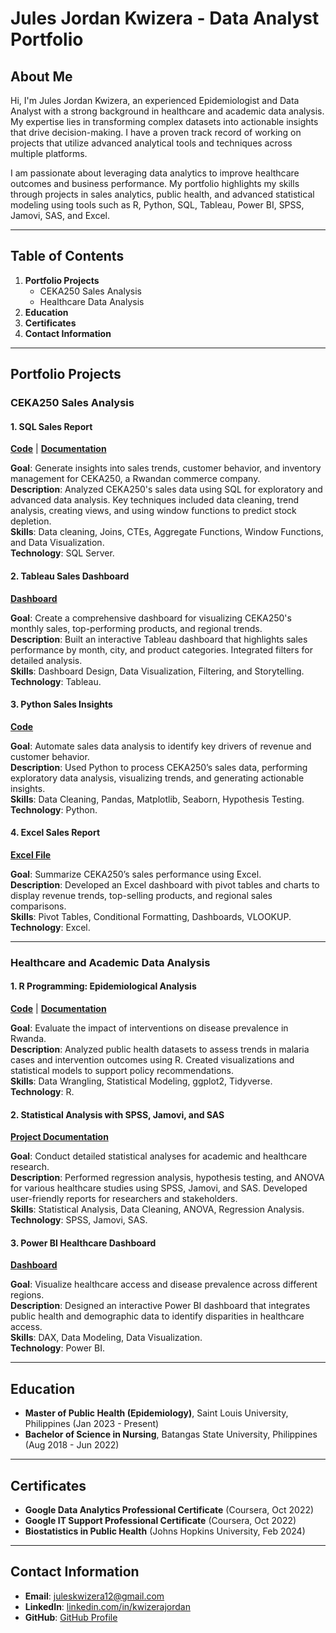 # Jules Jordan Kwizera - Data Analyst Portfolio

## About Me
Hi, I'm Jules Jordan Kwizera, an experienced Epidemiologist and Data Analyst with a strong background in healthcare and academic data analysis. My expertise lies in transforming complex datasets into actionable insights that drive decision-making. I have a proven track record of working on projects that utilize advanced analytical tools and techniques across multiple platforms.

I am passionate about leveraging data analytics to improve healthcare outcomes and business performance. My portfolio highlights my skills through projects in sales analytics, public health, and advanced statistical modeling using tools such as R, Python, SQL, Tableau, Power BI, SPSS, Jamovi, SAS, and Excel.

---

## Table of Contents
1. **Portfolio Projects**
   - CEKA250 Sales Analysis
   - Healthcare Data Analysis
2. **Education**
3. **Certificates**
4. **Contact Information**

---

## Portfolio Projects

### CEKA250 Sales Analysis
#### 1. SQL Sales Report  
**[Code](#)** | **[Documentation](#)**  

**Goal**: Generate insights into sales trends, customer behavior, and inventory management for CEKA250, a Rwandan commerce company.  
**Description**: Analyzed CEKA250's sales data using SQL for exploratory and advanced data analysis. Key techniques included data cleaning, trend analysis, creating views, and using window functions to predict stock depletion.  
**Skills**: Data cleaning, Joins, CTEs, Aggregate Functions, Window Functions, and Data Visualization.  
**Technology**: SQL Server.  

#### 2. Tableau Sales Dashboard  
**[Dashboard](#)**  

**Goal**: Create a comprehensive dashboard for visualizing CEKA250's monthly sales, top-performing products, and regional trends.  
**Description**: Built an interactive Tableau dashboard that highlights sales performance by month, city, and product categories. Integrated filters for detailed analysis.  
**Skills**: Dashboard Design, Data Visualization, Filtering, and Storytelling.  
**Technology**: Tableau.  

#### 3. Python Sales Insights  
**[Code](#)**  

**Goal**: Automate sales data analysis to identify key drivers of revenue and customer behavior.  
**Description**: Used Python to process CEKA250’s sales data, performing exploratory data analysis, visualizing trends, and generating actionable insights.  
**Skills**: Data Cleaning, Pandas, Matplotlib, Seaborn, Hypothesis Testing.  
**Technology**: Python.  

#### 4. Excel Sales Report  
**[Excel File](#)**  

**Goal**: Summarize CEKA250’s sales performance using Excel.  
**Description**: Developed an Excel dashboard with pivot tables and charts to display revenue trends, top-selling products, and regional sales comparisons.  
**Skills**: Pivot Tables, Conditional Formatting, Dashboards, VLOOKUP.  
**Technology**: Excel.  

---

### Healthcare and Academic Data Analysis
#### 1. R Programming: Epidemiological Analysis  
**[Code](#)** | **[Documentation](#)**  

**Goal**: Evaluate the impact of interventions on disease prevalence in Rwanda.  
**Description**: Analyzed public health datasets to assess trends in malaria cases and intervention outcomes using R. Created visualizations and statistical models to support policy recommendations.  
**Skills**: Data Wrangling, Statistical Modeling, ggplot2, Tidyverse.  
**Technology**: R.  

#### 2. Statistical Analysis with SPSS, Jamovi, and SAS  
**[Project Documentation](#)**  

**Goal**: Conduct detailed statistical analyses for academic and healthcare research.  
**Description**: Performed regression analysis, hypothesis testing, and ANOVA for various healthcare studies using SPSS, Jamovi, and SAS. Developed user-friendly reports for researchers and stakeholders.  
**Skills**: Statistical Analysis, Data Cleaning, ANOVA, Regression Analysis.  
**Technology**: SPSS, Jamovi, SAS.  

#### 3. Power BI Healthcare Dashboard  
**[Dashboard](#)**  

**Goal**: Visualize healthcare access and disease prevalence across different regions.  
**Description**: Designed an interactive Power BI dashboard that integrates public health and demographic data to identify disparities in healthcare access.  
**Skills**: DAX, Data Modeling, Data Visualization.  
**Technology**: Power BI.  

---

## Education
- **Master of Public Health (Epidemiology)**, Saint Louis University, Philippines (Jan 2023 - Present)  
- **Bachelor of Science in Nursing**, Batangas State University, Philippines (Aug 2018 - Jun 2022)

---

## Certificates
- **Google Data Analytics Professional Certificate** (Coursera, Oct 2022)  
- **Google IT Support Professional Certificate** (Coursera, Oct 2022)  
- **Biostatistics in Public Health** (Johns Hopkins University, Feb 2024)  

---

## Contact Information
- **Email**: [juleskwizera12@gmail.com](mailto:juleskwizera12@gmail.com)  
- **LinkedIn**: [linkedin.com/in/kwizerajordan](https://www.linkedin.com/in/kwizerajordan)  
- **GitHub**: [GitHub Profile](#)  
